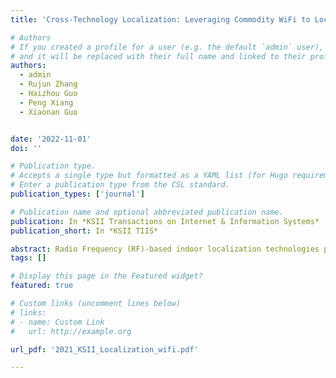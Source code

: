 ```yaml
---
title: 'Cross-Technology Localization: Leveraging Commodity WiFi to Localize Non-WiFi Device'

# Authors
# If you created a profile for a user (e.g. the default `admin` user), write the username (folder name) here
# and it will be replaced with their full name and linked to their profile.
authors:
  - admin
  - Rujun Zhang
  - Haizhou Guo
  - Peng Xiang
  - Xiaonan Guo


date: '2022-11-01'
doi: ''

# Publication type.
# Accepts a single type but formatted as a YAML list (for Hugo requirements).
# Enter a publication type from the CSL standard.
publication_types: ['journal']

# Publication name and optional abbreviated publication name.
publication: In *KSII Transactions on Internet & Information Systems*
publication_short: In *KSII TIIS*

abstract: Radio Frequency (RF)-based indoor localization technologies play significant roles in various Internet of Things (IoT) services (eg, location-based service). Most such technologies require that all the devices comply with a specified technology (eg, WiFi, ZigBee, and Bluetooth). However, this requirement limits its application scenarios in today's IoT context where multiple devices complied with different standards coexist in a shared environment. To bridge the gap, in this paper, we propose a cross-technology localization approach, which is able to localize target nodes using a different type of devices. Specifically, the proposed framework reuses the existing WiFi infrastructure without introducing additional cost to localize Non-WiFi device (ie, ZigBee). The key idea is to leverage the interference between devices that share the same operating frequency (eg, 2.4GHz). Such interference exhibits unique patterns that depend on the target device's location, thus it can be leveraged for cross-technology localization. The proposed framework uses Principal Components Analysis (PCA) to extract salient features of the received WiFi signals, and leverages Dynamic Time Warping (DTW), Gradient Boosting Regression Tree (GBRT) to improve the robustness of our system. We conduct experiments in real scenario and investigate the impact of different factors. Experimental results show that the average localization accuracy of our prototype can reach 1.54m, which demonstrates a promising direction of building cross-technology technologies to fulfill the needs of modern IoT context.
tags: []

# Display this page in the Featured widget?
featured: true

# Custom links (uncomment lines below)
# links:
# - name: Custom Link
#   url: http://example.org

url_pdf: '2021_KSII_Localization_wifi.pdf'

---
```

